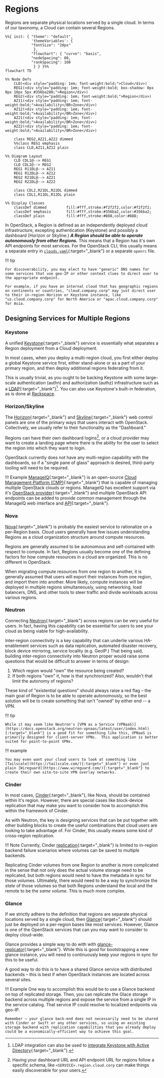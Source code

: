 # Regions

Regions are separate physical locations served by a single cloud.  In terms of our taxonomy, a Cloud can contain several Regions.

```mermaid
%%{ init: { "theme": "default",
            'themeVariables': {
            "fontSize": "20px"
             },
            "flowchart": { "curve": "basis", 
            "nodeSpacing": 80, 
            "rankSpacing": 160
             } } }%%
flowchart TD

%% Node Defs
    CLD(<div style="padding: 1em; font-weight:bold;">Cloud</div>)
    REG1(<div style="padding: 1em; font-weight:bold; box-shadow: 0px 0px 10px 5px #356ba280;">Region</div>)
    REG2(<div style="padding: 1em; font-weight:bold;">Region</div>)
    AZ11(<div style="padding: 1em; font-weight:bold;">Availability</BR>Zone</div>)
    AZ12(<div style="padding: 1em; font-weight:bold;">Availability</BR>Zone</div>)
    AZ21(<div style="padding: 1em; font-weight:bold;">Availability</BR>Zone</div>)
    AZ22(<div style="padding: 1em; font-weight:bold;">Availability</BR>Zone</div>)

    class REG2,AZ21,AZ22 dimmed
    %%class REG1 emphasis
    class CLD,AZ11,AZ12 plain

%% Diagram Layout
    CLD CDL1@--> REG1
    CLD CDL2@--> REG2
    REG1 R11DL@--> AZ11
    REG1 R12DL@--> AZ12
    REG2 R21DL@--> AZ21
    REG2 R22DL@--> AZ22

    class CDL2,R21DL,R22DL dimmed
    class CDL1,R11DL,R12DL plain

%% Display Classes
    classDef dimmed         fill:#fff,stroke:#f2f2f2,color:#f2f2f2;
    classDef emphasis       fill:#fff,stroke:#356ba2,color:#356ba2;
    classDef plain          fill:#fff,stroke:#888,color:#888;
```

In OpenStack, a Region is defined as an independently deployed cloud infrastructure, excepting authentication (Keystone) and possibly a dashboard (Horizon or Skyline.)  **_A Region should be able to operate autonomously from other Regions._** This means that a Region has it's own API endpoints for most services.  For the OpenStack CLI, this usually means a separate entry in
[`clouds.yaml`](https://docs.openstack.org/python-openstackclient/latest/configuration/index.html#clouds-yaml){:target="_blank"}
or a separate `openrc` file.

!!! tip

    For discoverability, you may elect to have "generic" DNS names for some services that use geo-IP or other context clues to direct user to the appropriate endpoint.

    For example, if you have an internal cloud that has geographic regions on continents or countries, "cloud.company.corp" may just direct user to their in-region Horizon or Keystone instance, like "us.cloud.company.corp" for North America or "apac.cloud.company.corp" for Asia.

## Designing Services for Multiple Regions

### Keystone

A unified [Keystone](https://docs.openstack.org/keystone/latest/){:target="_blank"} service is essentially what separates a Region deployment from a Cloud deployment.

In most cases, when you deploy a multi-region cloud, you first either deploy a global Keystone service first, either stand-alone or as a part of your primary region, and then deploy additional regions federating from it.

This is usually trivial, as you ought to be backing Keystone with some large-scale authentication (authn) and authorization (authz) infrastructure such as a [LDAP](https://docs.openstack.org/keystone/latest/admin/configuration.html#integrate-identity-with-ldap){:target="_blank"}[^1].  You can also use Keystone's built-in federation, as is done at [Rackspace](openstack-keystone-federation.md).

### Horizon/Skyline

The [Horizon](https://docs.openstack.org/horizon/latest/){:target="_blank"} and [Skyline](https://docs.openstack.org/skyline/latest/){:target="_blank"} web control panels are one of the primary ways that users interact with OpenStack.  Collectively, we usually refer to their functionality as the "Dashboard."

Regions can have their own dashboard logins[^2], or a cloud provider may want to create a landing page where there is the ability for the user to select the region into which they want to login.

OpenStack currently does not have any multi-region capability with the dashboards, so if a "single pane of glass" approach is desired, third-party tooling will need to be required.

!!! Example
    [ManageIQ](https://docs.openstack.org/horizon/latest/){:target="_blank"} is an open-source [Cloud Management Platform (CMP)](https://en.wikipedia.org/wiki/Cloud_management#Cloud_Management_Platforms_(CMP)){:target="_blank"} that is capable of managing multiple OpenStack clouds or regions.  ManageIQ has excellent support via it's [OpenStack provider](https://www.manageiq.org/docs/reference/latest/managing_providers/cloud_providers/openstack_providers.html){:target="_blank"} and multiple OpenStack API endpoints can be added to provide common management through the ManageIQ web interface and [API](https://www.manageiq.org/docs/api){:target="_blank"}.

### Nova

[Nova](https://docs.openstack.org/nova/latest/){:target="_blank"} is probably the easiest service to rationalize on a per-Region basis.  Cloud users generally have few issues understanding Regions as a cloud organization structure around compute resources.

Regions are generally assumed to be autonomous and self-contained with respect to compute.  In fact, Regions usually become one of the defining factors for how compute resources in a cloud are
organized.  This is no different in OpenStack.

When migrating compute resources from one region to another, it is generally assumed that users will export their instances from one region, and import them into another.  More likely, compute instances will be deployed in multiple regions simultaneously, using networking, load balancers, DNS, and other tools to steer traffic and divide workloads across various regions.

### Neutron

Connecting [Neutron](https://docs.openstack.org/neutron/latest/){:target="_blank"} across regions can be very useful for users.  In fact, having this capability can be essential for users to see your cloud as being viable for high-availability.

Inter-region connectivity is a key capability that can underlie various HA-enablement services such as data replication, automated disaster recovery, block device mirroring, service locality (e.g. GeoIP.)  That being said, building inter-region connectivity into Neutron proper would raise some questions that would be difficult to answer in terms of design:

1. Which region would "own" the resource being created?
2. If both regions "own" it, how is that synchronized?  Also, wouldn't that limit the autonomy of regions?

These kind of "existential questions" should always raise a red flag – the main goal of Region is to be able to operate autonomously, so the best solution will be to create something that isn't "owned" by either end -- a VPN.

!!! tip

    While it may seem like Neutron's [VPN as a Service (VPNaaS)](https://docs.openstack.org/neutron-vpnaas/latest/user/index.html){:target="_blank"} is a good fit for something like this, VPNaaS is primarily designed for client-server VPNs.  This application is better suited for point-to-point VPNs.

!!! example

    You may even want your cloud users to look at something like [Tailscale](https://tailscale.com/){:target="_blank"} or even just plain [Wireguard](https://www.wireguard.com/){:target="_blank"} to create their own site-to-site VPN overlay networks.

### Cinder

In most cases, [Cinder](https://docs.openstack.org/cinder/latest/){:target="_blank"}, like Nova, should be contained within it's region.  However, there are special cases like block-device replication that may make you want to consider how to accomplish this within the framework of Cinder.

As with Neutron, the key is designing services that can be put together with other building blocks to create the useful combinations that cloud users are looking to take advantage of.  For Cinder, this usually means some kind of cross-region replication.

!!! Note
    Currently, Cinder [replication](https://docs.openstack.org/cinder/latest/contributor/replication.html){:target="_blank"} is limited to in-region backend failure scenarios where volumes can be saved to multiple backends.

Replicating Cinder volumes from one Region to another is more complicated in the sense that not only does the actual volume storage need to be replicated, but both regions would need to have the metadata in sync for those volumes.  Ultimately, there would need to be a way to synchronize the _state_ of those volumes so that both Regions understand the local and the remote to be the _same volume_.  This is much more complex.

### Glance

If we strictly adhere to the definition that regions are separate physical locations served by a single cloud, then [Glance](https://docs.openstack.org/glance/latest/){:target="_blank"} should just be deployed on a per-region bases like most services.  However, Glance is one of the OpenStack services that can you may want to consider to deploy cloud-wide.

Glance provides a simple way to do with with [glance-replicator](https://docs.openstack.org/glance/latest/cli/glancereplicator.html){:target="_blank"}.  While this is good for bootstrapping a new glance instance, you will need to continuously keep your regions in sync for this to be useful.

A good way to do this is to have a shared Glance service with distributed backends – this is best if when OpenStack instances are located across several sites.

!!! Example
    One way to accomplish this would be to use a Glance backend on top of replicated storage.  Then, you can replicate the Glace storage backend across multiple regions and expose the service from a single IP in the service catalog.  That service IP could resolve to localized endpoints via geo-IP.

    Remember – your glance back-end does not necessarily need to be shared with Cinder or Swift or any other services, so using an existing storage backend with replication capabilities that you already deploy could be a economically-efficient way to achieve this goal.

[^1]:
    LDAP integration can also be used to [integrate Keystone with Active Directory](https://wiki.openstack.org/wiki/HowtoIntegrateKeystonewithAD){:target="_blank"}.

[^2]:
    Having your dashboard URL and API endpoint URL for regions follow a specific schema, like
    `<SERVICE>.region.cloud.corp` can make things easily discoverable for your users.
